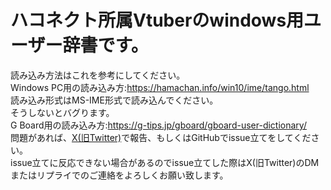 # ハコネクト所属Vtuberのwindows用ユーザー辞書です。  
読み込み方法はこれを参考にしてください。  
Windows PC用の読み込み方:https://hamachan.info/win10/ime/tango.html    
読み込み形式はMS-IME形式で読み込んでください。  
そうしないとバグります。  
G Board用の読み込み方:https://g-tips.jp/gboard/gboard-user-dictionary/  
問題があれば、[X(旧Twitter)](https://x.com/mj_IRIAM)で報告、もしくはGitHubでissue立てをしてください。  
issue立てに反応できない場合があるのでissue立てした際はX(旧Twitter)のDMまたはリプライでのご連絡をよろしくお願い致します。
